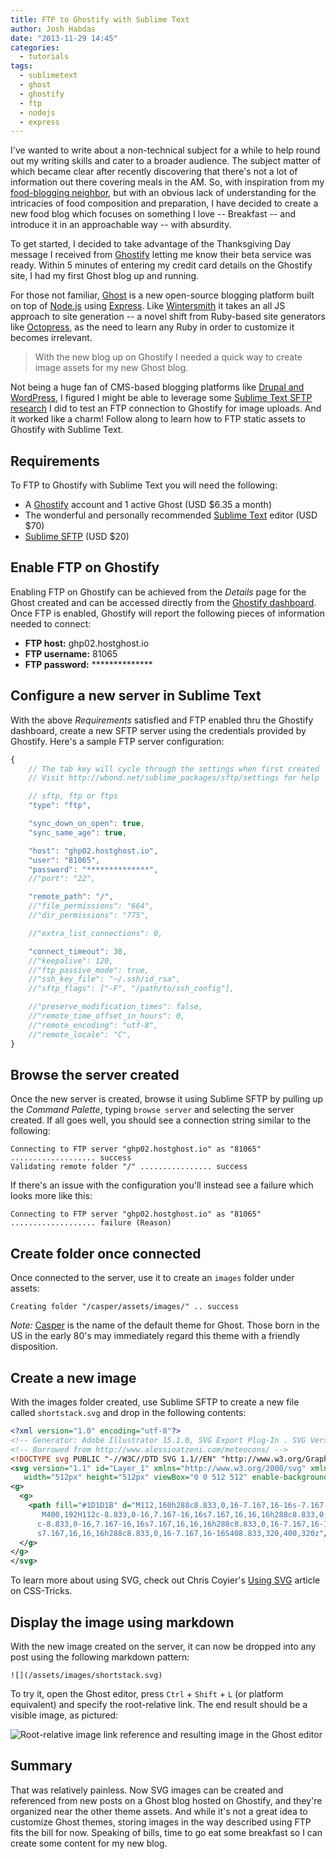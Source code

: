 ```yaml
---
title: FTP to Ghostify with Sublime Text
author: Josh Habdas
date: "2013-11-29 14:45"
categories:
  - tutorials
tags:
  - sublimetext
  - ghost
  - ghostify
  - ftp
  - nodejs
  - express
---
```


I've wanted to write about a non-technical subject for a while to help round out my writing skills and cater to a broader audience. The subject matter of which became clear after recently discovering that there's not a lot of information out there covering meals in the AM. So, with inspiration from my [food-blogging neighbor](http://www.hgjones.org/), but with an obvious lack of understanding for the intricacies of food composition and preparation, I have decided to create a new food blog which focuses on something I love -- Breakfast -- and introduce it in an approachable way -- with absurdity.

To get started, I decided to take advantage of the Thanksgiving Day message I received from [Ghostify](https://twitter.com/ghostifyio) letting me know their beta service was ready. Within 5 minutes of entering my credit card details on the Ghostify site, I had my first Ghost blog up and running.

For those not familiar, [Ghost](https://ghost.org/) is a new open-source blogging platform built on top of [Node.js](http://nodejs.org/) using [Express](http://expressjs.com/). Like [Wintersmith](https://github.com/jnordberg/wintersmith) it takes an all JS approach to site generation -- a novel shift from Ruby-based site generators like [Octopress](http://octopress.org/), as the need to learn any Ruby in order to customize it becomes irrelevant.

> With the new blog up on Ghostify I needed a quick way to create image assets for my new Ghost blog.

Not being a huge fan of CMS-based blogging platforms like [Drupal and WordPress](/drupal-7-for-wordpress-admins/), I figured I might be able to leverage some [Sublime Text SFTP research](/sftp-to-ubuntu-server-sublime-text/) I did to test an FTP connection to Ghostify for image uploads. And it worked like a charm! Follow along to learn how to FTP static assets to Ghostify with Sublime Text.

<!--more-->

## Requirements

To FTP to Ghostify with Sublime Text you will need the following:

- A [Ghostify](http://ghostify.io/) account and 1 active Ghost (USD $6.35 a month)
- The wonderful and personally recommended [Sublime Text](http://www.sublimetext.com/) editor (USD $70)
- [Sublime SFTP](http://wbond.net/sublime_packages/sftp) (USD $20)

## Enable FTP on Ghostify

Enabling FTP on Ghostify can be achieved from the _Details_ page for the Ghost created and can be accessed directly from the [Ghostify dashboard](https://my.ghostify.io/dashboard/). Once FTP is enabled, Ghostify will report the following pieces of information needed to connect:

- __FTP host:__ ghp02.hostghost.io
- __FTP username:__ 81065
- __FTP password:__ \*\*\*\*\*\*\*\*\*\*\*\*\*\*

## Configure a new server in Sublime Text

With the above _Requirements_ satisfied and FTP enabled thru the Ghostify dashboard, create a new SFTP server using the credentials provided by Ghostify. Here's a sample FTP server configuration:

```js
{
    // The tab key will cycle through the settings when first created
    // Visit http://wbond.net/sublime_packages/sftp/settings for help

    // sftp, ftp or ftps
    "type": "ftp",

    "sync_down_on_open": true,
    "sync_same_age": true,

    "host": "ghp02.hostghost.io",
    "user": "81065",
    "password": "**************",
    //"port": "22",

    "remote_path": "/",
    //"file_permissions": "664",
    //"dir_permissions": "775",

    //"extra_list_connections": 0,

    "connect_timeout": 30,
    //"keepalive": 120,
    //"ftp_passive_mode": true,
    //"ssh_key_file": "~/.ssh/id_rsa",
    //"sftp_flags": ["-F", "/path/to/ssh_config"],

    //"preserve_modification_times": false,
    //"remote_time_offset_in_hours": 0,
    //"remote_encoding": "utf-8",
    //"remote_locale": "C",
}
```

## Browse the server created

Once the new server is created, browse it using Sublime SFTP by pulling up the _Command Palette_, typing `browse server` and selecting the server created. If all goes well, you should see a connection string similar to the following:

    Connecting to FTP server "ghp02.hostghost.io" as "81065" ................... success
    Validating remote folder "/" ................ success

If there's an issue with the configuration you'll instead see a failure which looks more like this:

    Connecting to FTP server "ghp02.hostghost.io" as "81065" ................... failure (Reason)

## Create folder once connected

Once connected to the server, use it to create an `images` folder under assets:

    Creating folder "/casper/assets/images/" .. success

_Note:_ [Casper](https://github.com/TryGhost/Casper) is the name of the default theme for Ghost. Those born in the US in the early 80's may immediately regard this theme with a friendly disposition.

## Create a new image

With the images folder created, use Sublime SFTP to create a new file called `shortstack.svg` and drop in the following contents:

```xml
<?xml version="1.0" encoding="utf-8"?>
<!-- Generator: Adobe Illustrator 15.1.0, SVG Export Plug-In . SVG Version: 6.00 Build 0)  -->
<!-- Borrowed from http://www.alessioatzeni.com/meteocons/ -->
<!DOCTYPE svg PUBLIC "-//W3C//DTD SVG 1.1//EN" "http://www.w3.org/Graphics/SVG/1.1/DTD/svg11.dtd">
<svg version="1.1" id="Layer_1" xmlns="http://www.w3.org/2000/svg" xmlns:xlink="http://www.w3.org/1999/xlink" x="0px" y="0px"
   width="512px" height="512px" viewBox="0 0 512 512" enable-background="new 0 0 512 512" xml:space="preserve">
<g>
  <g>
    <path fill="#1D1D1B" d="M112,160h288c8.833,0,16-7.167,16-16s-7.167-16-16-16H112c-8.833,0-16,7.167-16,16S103.167,160,112,160z
       M400,192H112c-8.833,0-16,7.167-16,16s7.167,16,16,16h288c8.833,0,16-7.167,16-16S408.833,192,400,192z M400,256H112
      c-8.833,0-16,7.167-16,16s7.167,16,16,16h288c8.833,0,16-7.167,16-16S408.833,256,400,256z M400,320H112c-8.833,0-16,7.167-16,16
      s7.167,16,16,16h288c8.833,0,16-7.167,16-16S408.833,320,400,320z"/>
  </g>
</g>
</svg>
```

To learn more about using SVG, check out Chris Coyier's [Using SVG](http://css-tricks.com/using-svg/) article on CSS-Tricks.

## Display the image using markdown

With the new image created on the server, it can now be dropped into any post using the following markdown pattern:

    ![](/assets/images/shortstack.svg)

To try it, open the Ghost editor, press `Ctrl` + `Shift` + `L` (or platform equivalent) and specify the root-relative link. The end result should be a visible image, as pictured:

![Root-relative image link reference and resulting image in the Ghost editor](//s3.amazonaws.com/images.habdas.org/ghosteditor.png)

## Summary

That was relatively painless. Now SVG images can be created and referenced from new posts on a Ghost blog hosted on Ghostify, and they're organized near the other theme assets. And while it's not a great idea to customize Ghost themes, storing images in the way described using FTP fits the bill for now. Speaking of bills, time to go eat some breakfast so I can create some content for my new blog.
